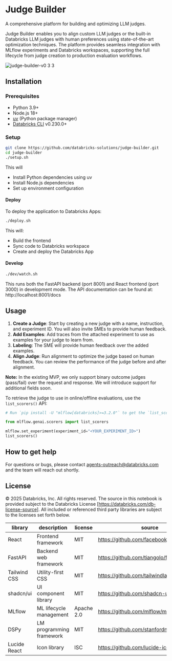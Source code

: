 # Judge Builder

A comprehensive platform for building and optimizing LLM judges.

Judge Builder enables you to align custom LLM judges or the built-in Databricks LLM judges with human preferences using state-of-the-art optimization techniques. The platform provides seamless integration with MLflow experiments and Databricks workspaces, supporting the full lifecycle from judge creation to production evaluation workflows.

![judge-builder-v0 3 3](https://github.com/user-attachments/assets/9a4c0443-5368-4838-846a-1ea934d4edc3)


## Installation

### Prerequisites

- Python 3.9+
- Node.js 18+
- [uv](https://docs.astral.sh/uv/) (Python package manager)
- [Databricks CLI](https://docs.databricks.com/aws/en/dev-tools/cli/) v0.230.0+

### Setup

```bash
git clone https://github.com/databricks-solutions/judge-builder.git
cd judge-builder
./setup.sh
```

This will
   - Install Python dependencies using uv
   - Install Node.js dependencies
   - Set up environment configuration

#### Deploy

To deploy the application to Databricks Apps:

```bash
./deploy.sh
```

This will:
- Build the frontend
- Sync code to Databricks workspace
- Create and deploy the Databricks App

#### Develop
```bash
./dev/watch.sh
```
This runs both the FastAPI backend (port 8001) and React frontend (port 3000) in development mode. The API documentation can be found at: http://localhost:8001/docs

## Usage

1. **Create a Judge**: Start by creating a new judge with a name, instruction, and experiment ID. You will also invite SMEs to provide human feedback.
2. **Add Examples**: Add traces from the attached experiment to use as examples for your judge to learn from.
3. **Labeling**: The SME will provide human feedback over the added examples.
4. **Align Judge**: Run alignment to optimize the judge based on human feedback. You can review the performance of the judge before and after alignment.

**Note:** In the existing MVP, we only support binary outcome judges (pass/fail) over the request and response. We will introduce support for additional fields soon.

To retrieve the judge to use in online/offline evaluations, use the `list_scorers()` API:

```python
# Run `pip install -U "mlflow[databricks]>=3.2.0"` to get the `list_scorers` API

from mlflow.genai.scorers import list_scorers

mlflow.set_experiment(experiment_id="<YOUR_EXPERIMENT_ID>")
list_scorers()
```

## How to get help

For questions or bugs, please contact agents-outreach@databricks.com and the team will reach out shortly.

## License

&copy; 2025 Databricks, Inc. All rights reserved. The source in this notebook is provided subject to the Databricks License [https://databricks.com/db-license-source].  All included or referenced third party libraries are subject to the licenses set forth below.

| library                                | description             | license    | source                                              |
|----------------------------------------|-------------------------|------------|-----------------------------------------------------|
| React                                  | Frontend framework      | MIT        | https://github.com/facebook/react                  |
| FastAPI                                | Backend web framework   | MIT        | https://github.com/tiangolo/fastapi               |
| Tailwind CSS                           | Utility-first CSS       | MIT        | https://github.com/tailwindlabs/tailwindcss       |
| shadcn/ui                              | UI component library    | MIT        | https://github.com/shadcn-ui/ui                   |
| MLflow                                 | ML lifecycle management | Apache 2.0 | https://github.com/mlflow/mlflow                  |
| DSPy                                   | LM programming framework| MIT        | https://github.com/stanfordnlp/dspy               |
| Lucide React                           | Icon library            | ISC        | https://github.com/lucide-icons/lucide            |
